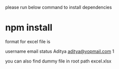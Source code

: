 please run below command to install dependencies
# npm install

format for excel file is

username	email	status
Aditya	aditya@yopmail.com	1


you can also find dummy file in root path excel.xlsx